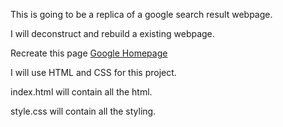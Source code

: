 This is going to be a replica of a google search result webpage.

I will deconstruct and rebuild a existing webpage.

Recreate this page [Google Homepage](https://www.google.com)

I will use HTML and CSS for this project.

index.html will contain all the html.

style.css will contain all the styling.